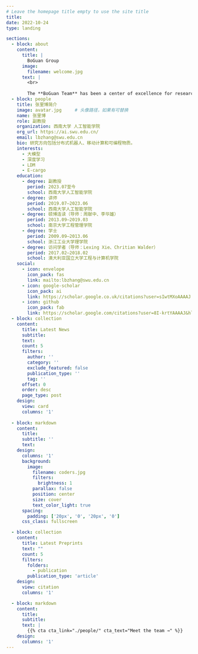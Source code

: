 ```yaml
---
# Leave the homepage title empty to use the site title
title:
date: 2022-10-24
type: landing

sections:
  - block: about
    content:
      title: |
        BoGuan Group
      image:
        filename: welcome.jpg
      text: |
        <br>
        
        The **BoGuan Team** has been a center of excellence for research, teaching, and practice in E-cargo, deep learning, and large language models since its founding in 2019 at Southwest University.
  - block: people
    title: 张里博简介
    image: avatar.jpg     # 头像路径，如果有可替换
    name: 张里博
    role: 副教授
    organization: 西南大学 人工智能学院
    org_url: https://ai.swu.edu.cn/
    email: lbzhang@swu.edu.cn
    bio: 研究方向包括分布式机器人、移动计算和可编程物质。
    interests:
      - 大模型
      - 深度学习
      - LDM
      - E-cargo
    education:
      - degree: 副教授
        period: 2023.07至今
        school: 西南大学人工智能学院
      - degree: 讲师
        period: 2019.07–2023.06
        school: 西南大学人工智能学院
      - degree: 硕博连读（导师：周献中、李华雄）
        period: 2013.09–2019.03
        school: 南京大学工程管理学院
      - degree: 学士
        period: 2009.09–2013.06
        school: 浙江工业大学理学院
      - degree: 访问学者（导师：Lexing Xie、Chritian Walder）
        period: 2017.02–2018.02
        school: 澳大利亚国立大学工程与计算机学院
    social:
      - icon: envelope
        icon_pack: fas
        link: mailto:lbzhang@swu.edu.cn
      - icon: google-scholar
        icon_pack: ai
        link: https://scholar.google.co.uk/citations?user=sIwtMXoAAAAJ
      - icon: github
        icon_pack: fab
        link: https://scholar.google.com/citations?user=8I-krtYAAAAJ&hl=zh-CN&oi=ao
  - block: collection
    content:
      title: Latest News
      subtitle:
      text:
      count: 5
      filters:
        author: ''
        category: ''
        exclude_featured: false
        publication_type: ''
        tag: ''
      offset: 0
      order: desc
      page_type: post
    design:
      view: card
      columns: '1'
  
  - block: markdown
    content:
      title:
      subtitle: ''
      text:
    design:
      columns: '1'
      background:
        image: 
          filename: coders.jpg
          filters:
            brightness: 1
          parallax: false
          position: center
          size: cover
          text_color_light: true
      spacing:
        padding: ['20px', '0', '20px', '0']
      css_class: fullscreen

  - block: collection
    content:
      title: Latest Preprints
      text: ""
      count: 5
      filters:
        folders:
          - publication
        publication_type: 'article'
    design:
      view: citation
      columns: '1'

  - block: markdown
    content:
      title:
      subtitle:
      text: |
        {{% cta cta_link="./people/" cta_text="Meet the team →" %}}
    design:
      columns: '1'
---
```


